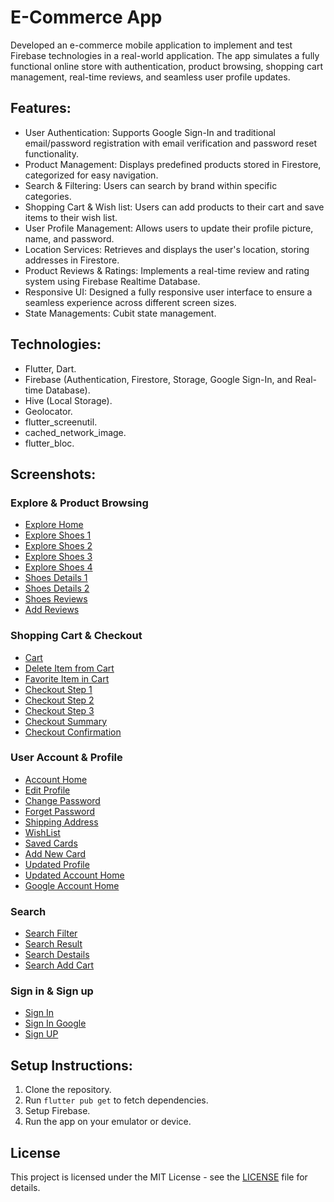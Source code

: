 # E-Commerce App

Developed an e-commerce mobile application to implement and test Firebase technologies in a real-world
application. The app simulates a fully functional online store with authentication, product browsing, shopping
cart management, real-time reviews, and seamless user profile updates.

## Features:
- User Authentication: Supports Google Sign-In and traditional email/password registration with email
  verification and password reset functionality. 
- Product Management: Displays predefined products stored in Firestore, categorized for easy
  navigation.
- Search & Filtering: Users can search by brand within specific categories.
- Shopping Cart & Wish list: Users can add products to their cart and save items to their wish list.
- User Profile Management: Allows users to update their profile picture, name, and password.
- Location Services: Retrieves and displays the user's location, storing addresses in Firestore.
- Product Reviews & Ratings: Implements a real-time review and rating system using Firebase Realtime Database.
- Responsive UI: Designed a fully responsive user interface to ensure a seamless experience across
  different screen sizes.
- State Managements: Cubit state management.

## Technologies:
- Flutter, Dart.
- Firebase (Authentication, Firestore, Storage, Google Sign-In, and Real-time Database).
- Hive (Local Storage).
- Geolocator.
- flutter_screenutil.
- cached_network_image.
- flutter_bloc.

## Screenshots:

### Explore & Product Browsing
- [Explore Home](firebase_project/screenshots/Explore/exploreHome1.jpg)  
- [Explore Shoes 1](firebase_project/screenshots/Explore/exploreShoes2.jpg)  
- [Explore Shoes 2](firebase_project/screenshots/Explore/exploreShoes3.jpg)  
- [Explore Shoes 3](firebase_project/screenshots/Explore/exploreShoes4.jpg)  
- [Explore Shoes 4](firebase_project/screenshots/Explore/exploreShoes5.jpg)  
- [Shoes Details 1](firebase_project/screenshots/Explore/exploreShoesDetails6.jpg)  
- [Shoes Details 2](firebase_project/screenshots/Explore/exploreShoesDetails7.jpg)  
- [Shoes Reviews](firebase_project/screenshots/Explore/exploreShoesReviews8.jpg)  
- [Add Reviews](firebase_project/screenshots/Explore/exploreShoesAddReviews9.jpg)  

### Shopping Cart & Checkout
- [Cart](firebase_project/screenshots/Cart/cart1.jpg)  
- [Delete Item from Cart](firebase_project/screenshots/Cart/cartDeleteItem2.jpg)  
- [Favorite Item in Cart](firebase_project/screenshots/Cart/cartFavoriteItem3.jpg)  
- [Checkout Step 1](firebase_project/screenshots/Checkout/checkout1.jpg)  
- [Checkout Step 2](firebase_project/screenshots/Checkout/checkout2.jpg)  
- [Checkout Step 3](firebase_project/screenshots/Checkout/checkout3.jpg)  
- [Checkout Summary](firebase_project/screenshots/Checkout/checkout4.jpg)  
- [Checkout Confirmation](firebase_project/screenshots/Checkout/checkout5.jpg)  

### User Account & Profile
- [Account Home](firebase_project/screenshots/Account/accountHome1.jpg)  
- [Edit Profile](firebase_project/screenshots/Account/accountEditProfile2.jpg)  
- [Change Password](firebase_project/screenshots/Account/accountChangePassword3.jpg)  
- [Forget Password](firebase_project/screenshots/Account/accountForgetPassword4.jpg)  
- [Shipping Address](firebase_project/screenshots/Account/accountShippingAddress5.jpg)  
- [WishList](firebase_project/screenshots/Account/accountWishList6.jpg)  
- [Saved Cards](firebase_project/screenshots/Account/accountCardsView7.jpg)  
- [Add New Card](firebase_project/screenshots/Account/accountCardsNew8.jpg)  
- [Updated Profile](firebase_project/screenshots/Account/accountHome9.jpg)  
- [Updated Account Home](firebase_project/screenshots/Account/accountHome10.jpg)  
- [Google Account Home](firebase_project/screenshots/Account/accountGoogle11.jpg) 

### Search
- [Search Filter](firebase_project/screenshots/Search/searchFilter1.jpg)
- [Search Result](firebase_project/screenshots/Search/searchResult2.jpg)
- [Search Destails](firebase_project/screenshots/Search/searchDestails3.jpg)
- [Search Add Cart](firebase_project/screenshots/Search/searchAddCart4.jpg)

### Sign in & Sign up
- [Sign In](firebase_project/screenshots/Sign%20in%20and%20up/signIn.jpg)
- [Sign In Google](firebase_project/screenshots/Sign%20in%20and%20up/signInGoogle.jpg)
- [Sign UP](firebase_project/screenshots/Sign%20in%20and%20up/signUP.jpg)

## Setup Instructions:
1. Clone the repository.
2. Run `flutter pub get` to fetch dependencies.
3. Setup Firebase.
4. Run the app on your emulator or device.

## License

This project is licensed under the MIT License - see the [LICENSE](firebase_project/licence.txt) file for details.
